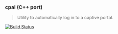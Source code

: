 ### cpal (C++ port)
> Utility to automatically log in to a captive portal.

[![Build Status](https://travis-ci.org/stpettersens/cpal_cpp.png?branch=master)](https://travis-ci.org/stpettersens/cpal_cpp)

<!---->
